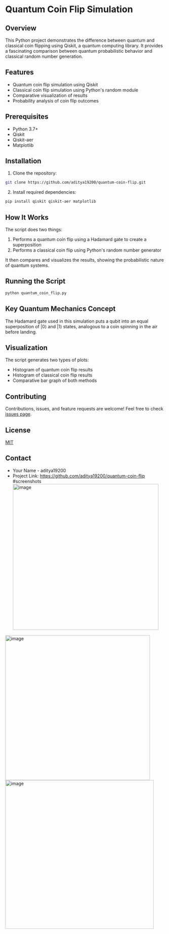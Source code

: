 # Quantum Coin Flip Simulation

## Overview
This Python project demonstrates the difference between quantum and classical coin flipping using Qiskit, a quantum computing library. It provides a fascinating comparison between quantum probabilistic behavior and classical random number generation.

## Features
- Quantum coin flip simulation using Qiskit
- Classical coin flip simulation using Python's random module
- Comparative visualization of results
- Probability analysis of coin flip outcomes

## Prerequisites
- Python 3.7+
- Qiskit
- Qiskit-aer
- Matplotlib

## Installation
1. Clone the repository:
```bash
git clone https://github.com/aditya19200/quantum-coin-flip.git
```

2. Install required dependencies:
```bash
pip install qiskit qiskit-aer matplotlib
```

## How It Works
The script does two things:
1. Performs a quantum coin flip using a Hadamard gate to create a superposition
2. Performs a classical coin flip using Python's random number generator

It then compares and visualizes the results, showing the probabilistic nature of quantum systems.

## Running the Script
```bash
python quantum_coin_flip.py
```

## Key Quantum Mechanics Concept
The Hadamard gate used in this simulation puts a qubit into an equal superposition of |0⟩ and |1⟩ states, analogous to a coin spinning in the air before landing.

## Visualization
The script generates two types of plots:
- Histogram of quantum coin flip results
- Histogram of classical coin flip results
- Comparative bar graph of both methods

## Contributing
Contributions, issues, and feature requests are welcome! Feel free to check [issues page](https://github.com/aditya19200/quantum-coin-flip/issues).

## License
[MIT](https://choosealicense.com/licenses/mit/)

## Contact
- Your Name - aditya19200
- Project Link: https://github.com/aditya19200/quantum-coin-flip
  #screenshots
  <img width="460" alt="image" src="https://github.com/user-attachments/assets/c242a9cf-1ba7-47f5-98b0-a4f8559b9280" />

<img width="457" alt="image" src="https://github.com/user-attachments/assets/85610834-0999-4ec5-9dc9-786ada2cb130" />

<img width="469" alt="image" src="https://github.com/user-attachments/assets/a325cb9f-8ee8-412b-aa0c-78e133d83d28" />



